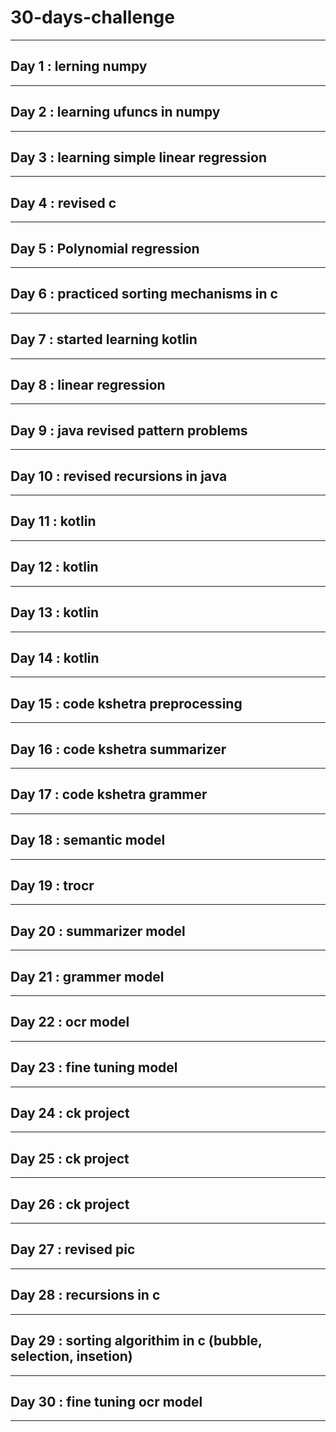 # 30-days-challenge   
___                       
## Day 1 : lerning numpy          
___   
## Day 2 : learning ufuncs in numpy                        
___                       
## Day 3 : learning simple linear regression                           
___           
## Day 4 : revised c      
___         
## Day 5 : Polynomial regression                                       
___             
## Day 6 : practiced sorting mechanisms in c      
___ 
## Day 7 : started learning kotlin                
___           
## Day 8 : linear regression    
___                                   
## Day 9 : java revised pattern problems  
___ 
## Day 10 : revised recursions in java
___
## Day 11 : kotlin  
___
## Day 12 : kotlin 
___       
## Day 13 : kotlin
___
## Day 14 : kotlin
___
## Day 15 : code kshetra preprocessing  
___
## Day 16 : code kshetra summarizer
___
## Day 17 : code kshetra grammer
___
## Day 18 : semantic model 
___
## Day 19 : trocr
___
## Day 20 : summarizer model 
___
## Day 21 : grammer model 
___
## Day 22 : ocr model

___
## Day 23 : fine tuning model
___
## Day 24 : ck project
___
## Day 25 : ck project
___
## Day 26 : ck project 
___
## Day 27 :  revised pic 
___
## Day 28 : recursions in c 
___
## Day 29 : sorting algorithim in c (bubble, selection, insetion)
___
## Day 30 : fine tuning ocr model 
___

